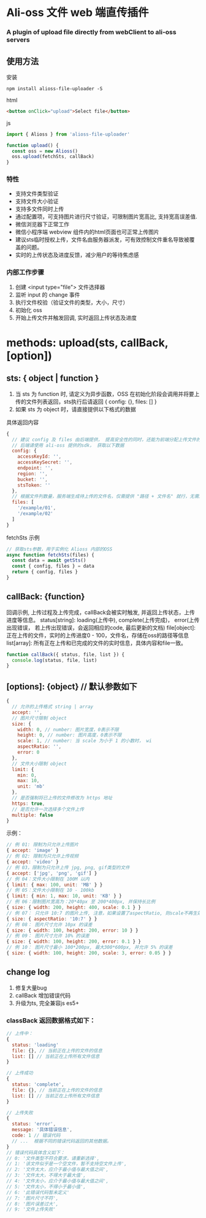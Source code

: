 # Ali-oss 文件 web 端直传插件
### A plugin of upload file directly from webClient to ali-oss servers

## 使用方法
安装
```shell
npm install alioss-file-uploader -S
```
html
```html
<button onClick="upload">Select file</button>
```
js
```javascript
import { Alioss } from 'alioss-file-uploader'

function upload() {
  const oss = new Alioss()
  oss.upload(fetchSts, callBack)
}

```
### 特性
- 支持文件类型验证
- 支持文件大小验证
- 支持多文件同时上传
- 通过配置项，可支持图片进行尺寸验证，可限制图片宽高比, 支持宽高误差值.
- 微信浏览器下正常工作
- 微信小程序端 webview 组件内的html页面也可正常上传图片
- 建议sts临时授权上传，文件名由服务器派发，可有效控制文件重名导致被覆盖的问题。
- 实时的上传状态及进度反馈，减少用户的等待焦虑感

### 内部工作步骤
1. 创建 \<input type="file"\> 文件选择器
2. 监听 input 的 change 事件
3. 执行文件校验（验证文件的类型，大小，尺寸）
4. 初始化 oss
5. 开始上传文件并触发回调, 实时返回上传状态及进度

# methods: upload(sts, callBack, [option])

## sts: { object | function }
1. 当 sts 为 function 时, 请定义为异步函数，OSS 在初始化阶段会调用并将要上传的文件列表返回，sts执行后请返回 { config: {}, files: [] }
2. 如果 sts 为 object 时，请直接提供以下格式的数据

具体返回内容
```javascript
{
  // 建议 config 及 files 由后端提供， 提高安全性的同时，还能为前端分配上传文件的名称，有效避免因文件重名被覆盖的风险。
  // 后端请使用 ali-oss 提供的sdk， 获取以下数据
  config: {
    accessKeyId: '',
    accessKeySecret: '',
    endpoint: '',
    region: '',
    bucket: '',
    stsToken: ''
  },
  // 根据文件列数量，服务端生成待上传的文件名，仅需提供 "路径 + 文件名" 就行，无需后缀名
  files: [
    '/example/01',
    '/example/02'
  ]
}
```
fetchSts 示例
```javascript
// 获取sts参数，用于实例化 Alioss 内部的OSS
async function fetchSts(files) {
  const data = await getSts()
  const { config, files } = data
  return { config, files }
}
```

## callBack: {function}
回调示例, 上传过程及上传完成，callBack会被实时触发, 并返回上传状态，上传进度等信息。
status[string]: loading(上传中), complete(上传完成)， error(上传出现错误， 若上传出现错误，会返回相应的code, 最后更新的文档)
file[object]: 正在上传的文件，实时的上传进度0 - 100，文件名，存储在oss的路径等信息
list[array]: 所有正在上传和已完成的文件的实时信息，具体内容和file一致。
```javascript
function callBack({ status, file, list }) {
  console.log(status, file, list)
}
```

## [options]: {object}  // 默认参数如下
```javascript
{
  // 允许的上传格式 string | array
  accept: '',
  // 图片尺寸限制 object
  size: {
    width: 0, // number: 图片宽度，0表示不限
    height: 0, // number: 图片高度，0表示不限
    scale: 1, // number: 当 scale 为小于 1 的小数时， wi
    aspectRatio: '',
    error: 0
  },
  // 文件大小限制 object
  limit: {
    min: 0,
    max: 10,
    unit: 'mb'
  },
  // 是否强制将已上传的文件修改为 https 地址
  https: true,
  // 是否允许一次选择多个文件上传
  multiple: false
}
```
示例：
```javascript
// 例 01: 限制为只允许上传图片
{ accept: 'image' }
// 例 02: 限制为只允许上传视频
{ accept: 'video' }
// 例 03，限制为只允许上传 jpg, png, gif类型的文件
{ accept: ['jpg', 'png', 'gif'] }
// 例 04：文件大小限制在 100M 以内
{ limit: { max: 100, unit: 'MB' } }
// 例 05：文件大小限制在 10 - 100kb
{ limit: { min: 1, max: 10, unit: 'KB' } }
// 例 06：限制图片宽高为：20*40px 至 200*400px, 并保持长比例
{ size: { width: 200, height: 400, scale: 0.1 } }
// 例 07： 只允许 10:7 的图片上传, 注意，如果设置了aspectRatio, 则scale不再生效
{ size: { aspectRatio: '10:7' } }
// 例 08： 图片尺寸允许 10px 的误差
{ size: { width: 100, height: 200, error: 10 } }
// 例 09： 图片尺寸允许 10% 的误差
{ size: { width: 100, height: 200, error: 0.1 } }
// 例 10： 图片尺寸最小 100*200px, 最大300*600px, 并允许 5% 的误差
{ size: { width: 100, height: 200, scale: 3, error: 0.05 } }
```

## change log
1. 修复大量bug
2. callBack 增加错误代码
3. 升级为ts, 完全兼容js es5+
### classBack 返回数据格式如下：
```javascript
// 上传中：
{
  status: 'loading'
  file: {}, // 当前正在上传的文件的信息
  list: [] // 当前正在上传所有文件信息
}

// 上传成功
{
  status: 'complete',
  file: {}, // 当前正在上传的文件的信息
  list: [] // 当前正在上传所有文件信息
}

// 上传失败
{
  status: 'error',
  message: '具体错误信息',
  code: 1 // 错误代码
  // ...  根据不同的错误代码返回的其他数据。
}
// 错误代码具体含义如下：
// 0: '文件类型不符合要求，请重新选择',
// 1: '该文件似乎是一个空文件，暂不支持空文件上传',
// 2: '文件太大，应介于最小值与最大值之间',
// 3: '文件太大，不得大于最大值',
// 4: '文件太小，应介于最小值与最大值之间',
// 5: '文件太小，不得小于最小值',
// 6: '此错误代码暂未定义'
// 7: '图片尺寸不符',
// 8: '图片误差过大',
// 9: '文件上传失败'
```